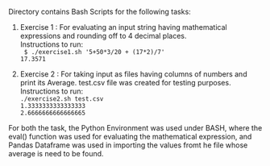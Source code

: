 Directory contains Bash Scripts for the following tasks:
1. Exercise 1 : For evaluating an input string having mathematical expressions and rounding off to 4 decimal places.  
    Instructions to run:  
       ` $ ./exercise1.sh '5+50*3/20 + (17*2)/7'`  
         `17.3571`

2. Exercise 2 : For taking input as files having columns of numbers and print its Average. test.csv file was created for testing purposes.  
   Instructions to run:  
           `./exercise2.sh test.csv`  
            `1.3333333333333333`    
            `2.6666666666666665`    


For both the task, the Python Environment was used under BASH, where the eval() function was used for evaluating the mathematical expression,
and Pandas Dataframe was used in importing the values fromt he file whose average is need to be found.
